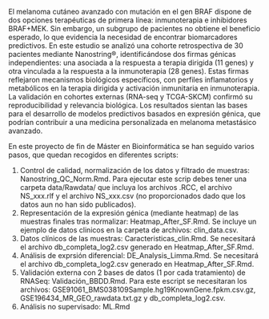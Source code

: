 El melanoma cutáneo avanzado con mutación en el gen BRAF dispone de dos opciones terapéuticas de primera línea: inmunoterapia e inhibidores BRAF+MEK. Sin embargo, un subgrupo de pacientes no obtiene el beneficio esperado, lo que evidencia la necesidad de encontrar biomarcadores predictivos. 
En este estudio se analizó una cohorte retrospectiva de 30 pacientes mediante Nanostring®, identificándose dos firmas génicas independientes: una asociada a la respuesta a terapia dirigida (11 genes) y otra vinculada a la respuesta a la inmunoterapia (28 genes). 
Estas firmas reflejaron mecanismos biológicos específicos, con perfiles inflamatorios y metabólicos en la terapia dirigida y activación inmunitaria en inmunoterapia. La validación en cohortes externas (RNA-seq y TCGA-SKCM) confirmó su reproducibilidad y relevancia biológica. 
Los resultados sientan las bases para el desarrollo de modelos predictivos basados en expresión génica, que podrían contribuir a una medicina personalizada en melanoma metastásico avanzado.

En este proyecto de fin de Máster en Bioinformática se han seguido varios pasos, que quedan recogidos en diferentes scripts:

1. Control de calidad, normalización de los datos y filtrado de muestras: Nanostring_QC_Norm.Rmd. Para ejecutar este scrip debes tener una carpeta data/Rawdata/ que incluya los archivos .RCC, el archivo NS_xxx.rlf y el archivo NS_xxx.csv (no proporcionados dado que los datos aun no han sido publicados).
2. Representación de la expresión génica (mediante heatmap) de las muestras finales tras normalizar: Heatmap_After_SF.Rmd. Se incluye un ejemplo de datos clinicos en la carpeta de archivos: clin_data.csv.
3. Datos clínicos de las muestras: Caracteristicas_clin.Rmd. Se necesitará el archivo db_completa_log2.csv generado en Heatmap_After_SF.Rmd.
5. Análisis de exprsión diferencial: DE_Analysis_Limma.Rmd. Se necesitará el archivo db_completa_log2.csv generado en Heatmap_After_SF.Rmd.
6. Validación externa con 2 bases de datos (1 por cada tratamiento) de RNASeq: Validación_BBDD.Rmd. Para este escript se necesitaran los archivos: GSE91061_BMS038109Sample.hg19KnownGene.fpkm.csv.gz, GSE196434_MR_GEO_rawdata.txt.gz y db_completa_log2.csv.
7. Análisis no supervisado: ML.Rmd
